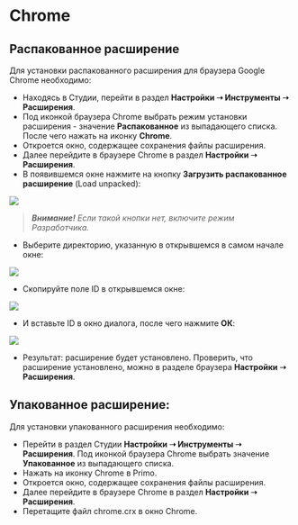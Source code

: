 # Chrome

## Распакованное расширение

Для установки распакованного расширения для браузера Google Chrome необходимо:

* Находясь в Студии, перейти в раздел **Настройки ➝ Инструменты ➝ Расширения**. 
* Под иконкой браузера Chrome выбрать режим установки расширения - значение **Распакованное** из выпадающего списка.\
  После чего нажать на иконку **Chrome**.
* Откроется окно, содержащее сохранения файлы расширения.
* Далее перейдите в браузере Chrome в раздел **Настройки ➝ Расширения**.
* В появившемся окне нажмите на кнопку **Загрузить распакованное расширение** (Load unpacked):

![](../../../.gitbook/assets/setup\_ch2.png)

> ***Внимание!** Если такой кнопки нет, включите режим Разработчика.*
* Выберите директорию, указанную в открывшемся в самом начале окне:

![](../../../.gitbook/assets/setup\_ch31.png)

* Скопируйте поле ID в открывшемся окне:

![](../../../.gitbook/assets/setup\_ch3.png)

* И вставьте ID в окно диалога, после чего нажмите **ОК**:

![](../../../.gitbook/assets/setup\_ch4.png)

* Результат: расширение будет установлено. Проверить, что расширение установлено, можно в разделе браузера **Настройки ➝ Расширения**.

## Упакованное расширение:

Для установки упакованного расширения необходимо:

* Перейти в раздел Студии **Настройки ➝ Инструменты ➝ Расширения**. Под иконкой браузера Chrome выбрать значение **Упакованное** из выпадающего списка. 
* Нажать на иконку Chrome в Primo.
* Откроется окно, содержащее сохранения файлы расширения.
* Далее перейдите в браузере Chrome в раздел **Настройки ➝ Расширения**.
* Перетащите файл chrome.crx в окно Chrome.
